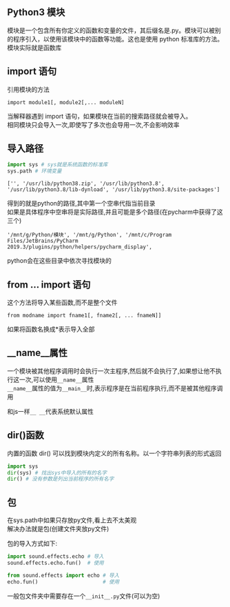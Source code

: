 
## Python3 模块

模块是一个包含所有你定义的函数和变量的文件，其后缀名是.py。模块可以被别的程序引入，以使用该模块中的函数等功能。这也是使用 python 标准库的方法。  
模块实际就是函数库

## import 语句

引用模块的方法

```
import module1[, module2[,... moduleN]
```

当解释器遇到 import 语句，如果模块在当前的搜索路径就会被导入。  
相同模块只会导入一次,即使写了多次也会导用一次,不会影响效率

## 导入路径

```python
import sys # sys就是系统函数的标准库
sys.path # 环境变量
```

```
['', '/usr/lib/python38.zip', '/usr/lib/python3.8', '/usr/lib/python3.8/lib-dynload', '/usr/lib/python3.8/site-packages']
```

得到的就是python的路径,其中第一个空串代指当前目录  
如果是具体程序中空串将是实际路径,并且可能是多个路径(在pycharm中获得了这三个)  
```
'/mnt/g/Python/模块', '/mnt/g/Python', '/mnt/c/Program Files/JetBrains/PyCharm 2019.3/plugins/python/helpers/pycharm_display', 
```
python会在这些目录中依次寻找模块的  

## from … import 语句

这个方法将导入某些函数,而不是整个文件

```
from modname import fname1[, fname2[, ... fnameN]]
```

如果将函数名换成*表示导入全部

## __name__属性

一个模块被其他程序调用时会执行一次主程序,然后就不会执行了,如果想让他不执行这一次,可以使用`__name__`属性  
`__name__`属性的值为`__main__`时,表示程序是在当前程序执行,而不是被其他程序调用

和js一样`__ __`代表系统默认属性

## dir()函数

内置的函数 dir() 可以找到模块内定义的所有名称。以一个字符串列表的形式返回

```python
import sys
dir(sys) # 找出sys中导入的所有的名字
dir() # 没有参数是列出当前程序的所有名字
```

## 包

在sys.path中如果只存放py文件,看上去不太美观  
解决办法就是包(创建文件夹放py文件)  

包的导入方式如下:

```python
import sound.effects.echo # 导入
sound.effects.echo.fun()  # 使用
```

```python
from sound.effects import echo # 导入
echo.fun()                     # 使用
```

一般包文件夹中需要存在一个`__init__.py`文件(可以为空)

